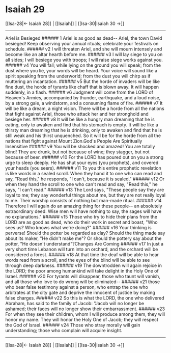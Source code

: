 # Isaiah 29

[[Isa-28|← Isaiah 28]] | [[Isaiah]] | [[Isa-30|Isaiah 30 →]]
***

Ariel is Besieged ###### 1 Ariel is as good as dead-- Ariel, the town David besieged! Keep observing your annual rituals; celebrate your festivals on schedule. ###### v2 I will threaten Ariel, and she will mourn intensely and become like an altar hearth before me. ###### v3 I will lay siege to you on all sides; I will besiege you with troops; I will raise siege works against you. ###### v4 You will fall; while lying on the ground you will speak; from the dust where you lie, your words will be heard. Your voice will sound like a spirit speaking from the underworld; from the dust you will chirp as if muttering an incantation. ###### v5 But the horde of invaders will be like fine dust, the horde of tyrants like chaff that is blown away. It will happen suddenly, in a flash. ###### v6 Judgment will come from the LORD of Heaven's Armies, accompanied by thunder, earthquake, and a loud noise, by a strong gale, a windstorm, and a consuming flame of fire. ###### v7 It will be like a dream, a night vision. There will be a horde from all the nations that fight against Ariel, those who attack her and her stronghold and besiege her. ###### v8 It will be like a hungry man dreaming that he is eating, only to awaken and find that his stomach is empty. It will be like a thirsty man dreaming that he is drinking, only to awaken and find that he is still weak and his thirst unquenched. So it will be for the horde from all the nations that fight against Mount Zion.God's People Are Spiritually Insensitive ###### v9 You will be shocked and amazed! You are totally blind! They are drunk, but not because of wine; they stagger, but not because of beer. ###### v10 For the LORD has poured out on you a strong urge to sleep deeply. He has shut your eyes (you prophets), and covered your heads (you seers). ###### v11 To you this entire prophetic revelation is like words in a sealed scroll. When they hand it to one who can read and say, "Read this," he responds, "I can't, because it is sealed." ###### v12 Or when they hand the scroll to one who can't read and say, "Read this," he says, "I can't read." ###### v13 The Lord says, "These people say they are loyal to me; they say wonderful things about me, but they are not really loyal to me. Their worship consists of nothing but man-made ritual. ###### v14 Therefore I will again do an amazing thing for these people-- an absolutely extraordinary deed. Wise men will have nothing to say, the sages will have no explanations." ###### v15 Those who try to hide their plans from the LORD are as good as dead, who do their work in secret and boast, "Who sees us? Who knows what we're doing?" ###### v16 Your thinking is perverse! Should the potter be regarded as clay? Should the thing made say about its maker, "He didn't make me"? Or should the pottery say about the potter, "He doesn't understand"?Changes Are Coming ###### v17 In just a very short time Lebanon will turn into an orchard, and the orchard will be considered a forest. ###### v18 At that time the deaf will be able to hear words read from a scroll, and the eyes of the blind will be able to see through deep darkness. ###### v19 The downtrodden will again rejoice in the LORD; the poor among humankind will take delight in the Holy One of Israel. ###### v20 For tyrants will disappear, those who taunt will vanish, and all those who love to do wrong will be eliminated-- ###### v21 those who bear false testimony against a person, who entrap the one who arbitrates at the city gate and deprive the innocent of justice by making false charges. ###### v22 So this is what the LORD, the one who delivered Abraham, has said to the family of Jacob: "Jacob will no longer be ashamed; their faces will no longer show their embarrassment. ###### v23 For when they see their children, whom I will produce among them, they will honor my name. They will honor the Holy One of Jacob; they will respect the God of Israel. ###### v24 Those who stray morally will gain understanding; those who complain will acquire insight.

***
[[Isa-28|← Isaiah 28]] | [[Isaiah]] | [[Isa-30|Isaiah 30 →]]
